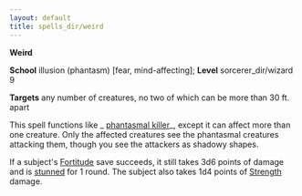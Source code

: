 ```yaml
---
layout: default
title: spells_dir/weird
---
```

 **Weird**

**School** illusion (phantasm) [fear, mind-affecting]; **Level** sorcerer_dir/wizard 9

**Targets** any number of creatures, no two of which can be more than 30 ft. apart

This spell functions like _ [phantasmal killer](phantasmalKiller#_phantasmal-killer)_, except it can affect more than one creature. Only the affected creatures see the phantasmal creatures attacking them, though you see the attackers as shadowy shapes.

If a subject's [Fortitude](../combat#_fortitude) save succeeds, it still takes 3d6 points of damage and is [stunned](../glossary#_stunned) for 1 round. The subject also takes 1d4 points of [Strength](../gettingStarted#_strength) damage.

